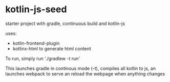 # kotlin-js-seed
starter project with gradle, continuous build and kotlin-js

uses:
- kotlin-frontend-plugin
- kotlinx-html to generate html content

To run, simply run './gradlew -t run'

This launches gradle in continous mode (-t), compiles all kotlin to js, 
an launches webpack to serve an reload the webpage when anything changes

